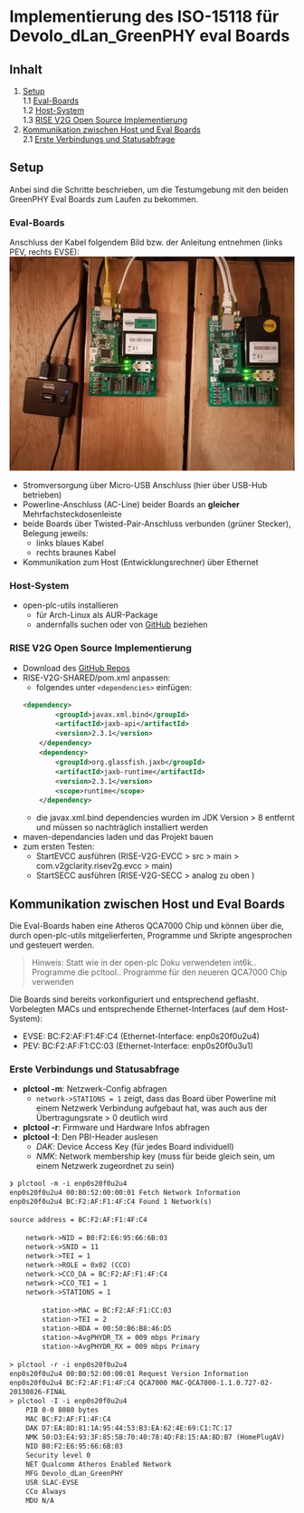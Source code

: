 # Implementierung des ISO-15118 für Devolo_dLan_GreenPHY eval Boards

## Inhalt
1. [Setup](#setup)  
	1.1 [Eval-Boards](#eval-boards)  
	1.2 [Host-System](#host-system)  
    1.3 [RISE V2G Open Source
    Implementierung](#rise-v2g-open-source-implementierung)  
2. [Kommunikation zwischen Host und Eval
   Boards](#kommunikation-zwischen-host-und-eval-boards)  
   2.1 [Erste Verbindungs und Statusabfrage](#erste-verbindungs-und-statusabfrage)


## Setup
Anbei sind die Schritte beschrieben, um die Testumgebung mit den beiden GreenPHY
Eval Boards zum Laufen zu bekommen.

### Eval-Boards
Anschluss der Kabel folgendem Bild bzw. der Anleitung entnehmen (links PEV,
rechts EVSE):
![image](setup_evalboards_3.jpg)
* Stromversorgung über Micro-USB Anschluss (hier über USB-Hub betrieben)
* Powerline-Anschluss (AC-Line) beider Boards an **gleicher** Mehrfachsteckdosenleiste
* beide Boards über Twisted-Pair-Anschluss verbunden (grüner Stecker), Belegung jeweils:
  * links blaues Kabel
  * rechts braunes Kabel
* Kommunikation zum Host (Entwicklungsrechner) über Ethernet

### Host-System
* open-plc-utils installieren
  * für Arch-Linux als AUR-Package
  * andernfalls suchen oder von [GitHub](https://github.com/qca/open-plc-utils)
    beziehen

### RISE V2G Open Source Implementierung
* Download des [GitHub Repos](https://github.com/V2GClarity/RISE-V2G)
* RISE-V2G-SHARED/pom.xml anpassen:
	* folgendes unter `<dependencies>` einfügen:
	```XML
	<dependency>
			<groupId>javax.xml.bind</groupId>
			<artifactId>jaxb-api</artifactId>
			<version>2.3.1</version>
		</dependency>
		<dependency>
			<groupId>org.glassfish.jaxb</groupId>
			<artifactId>jaxb-runtime</artifactId>
			<version>2.3.1</version>
			<scope>runtime</scope>
		</dependency>
	```
    * die javax.xml.bind dependencies wurden im JDK Version > 8 entfernt und
      müssen so nachträglich installiert werden
* maven-dependancies laden und das Projekt bauen
* zum ersten Testen:
    * StartEVCC ausführen (RISE-V2G-EVCC > src > main >
      com.v2gclarity.risev2g.evcc > main)
	* StartSECC ausführen (RISE-V2G-SECC > analog zu oben )

  
## Kommunikation zwischen Host und Eval Boards
Die Eval-Boards haben eine Atheros QCA7000 Chip und können über die, durch
open-plc-utils mitgelierferten, Programme und Skripte angesprochen und gesteuert
werden.
> Hinweis: Statt wie in der open-plc Doku verwendeten int6k.. Programme die
> pcltool.. Programme für den neueren QCA7000 Chip verwenden

Die Boards sind bereits vorkonfiguriert und entsprechend geflasht.
Vorbelegten MACs und entsprechende Ethernet-Interfaces (auf dem Host-System):
* EVSE: BC:F2:AF:F1:4F:C4 (Ethernet-Interface: enp0s20f0u2u4)
* PEV:  BC:F2:AF:F1:CC:03 (Ethernet-Interface: enp0s20f0u3u1)

### Erste Verbindungs und Statusabfrage
* **plctool -m**: Netzwerk-Config abfragen
  * `network->STATIONS = 1` zeigt, dass das Board über Powerline mit einem
    Netzwerk Verbindung aufgebaut hat, was auch aus der Übertragungsrate > 0
    deutlich wird
* **plctool -r**: Firmware und Hardware Infos abfragen
* **plctool -I**: Den PBI-Header auslesen
  * *DAK*: Device Access Key (für jedes Board individuell)
  * *NMK*: Network membership key (muss für beide gleich sein, um einem Netzwerk
    zugeordnet zu sein)
```
❯ plctool -m -i enp0s20f0u2u4
enp0s20f0u2u4 00:B0:52:00:00:01 Fetch Network Information
enp0s20f0u2u4 BC:F2:AF:F1:4F:C4 Found 1 Network(s)

source address = BC:F2:AF:F1:4F:C4

	network->NID = B0:F2:E6:95:66:6B:03
	network->SNID = 11
	network->TEI = 1
	network->ROLE = 0x02 (CCO)
	network->CCO_DA = BC:F2:AF:F1:4F:C4
	network->CCO_TEI = 1
	network->STATIONS = 1

		station->MAC = BC:F2:AF:F1:CC:03
		station->TEI = 2
		station->BDA = 00:50:B6:B8:46:D5
		station->AvgPHYDR_TX = 009 mbps Primary
		station->AvgPHYDR_RX = 009 mbps Primary

> plctool -r -i enp0s20f0u2u4
enp0s20f0u2u4 00:B0:52:00:00:01 Request Version Information
enp0s20f0u2u4 BC:F2:AF:F1:4F:C4 QCA7000 MAC-QCA7000-1.1.0.727-02-20130826-FINAL
> plctool -I -i enp0s20f0u2u4
	PIB 0-0 8080 bytes
	MAC BC:F2:AF:F1:4F:C4
	DAK D7:EA:8D:81:1A:95:44:53:B3:EA:62:4E:69:C1:7C:17
	NMK 50:D3:E4:93:3F:85:5B:70:40:78:4D:F8:15:AA:8D:B7 (HomePlugAV)
	NID B0:F2:E6:95:66:6B:03
	Security level 0
	NET Qualcomm Atheros Enabled Network
	MFG Devolo_dLan_GreenPHY
	USR SLAC-EVSE
	CCo Always
	MDU N/A
```
